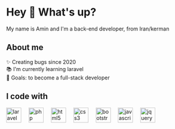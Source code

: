 <h1 align="left">Hey 👋 What's up?</h1>

<p align="left">My name is Amin and I'm a back-end developer, from Iran/kerman</p>

<h2 align="left">About me</h2>

<p align="left">✨ Creating bugs since 2020<br>📚 I'm currently learning laravel<br>🎯 Goals: to become a full-stack developer</p>

<h2 align="left">I code with</h2>

<div align="left">
  <img src="https://upload.wikimedia.org/wikipedia/commons/9/9a/Laravel.svg" height="40" alt="laravel logo"  />
  <img width="12" />
  <img src="https://cdn.jsdelivr.net/gh/devicons/devicon/icons/php/php-original.svg" height="40" alt="php logo"  />
  <img width="12" />
  <img src="https://cdn.jsdelivr.net/gh/devicons/devicon/icons/html5/html5-original.svg" height="40" alt="html5 logo"  />
  <img width="12" />
  <img src="https://cdn.jsdelivr.net/gh/devicons/devicon/icons/css3/css3-original.svg" height="40" alt="css3 logo"  />
  <img width="12" />
  <img src="https://cdn.jsdelivr.net/gh/devicons/devicon/icons/bootstrap/bootstrap-original.svg" height="40" alt="bootstrap logo"  />
  <img width="12" />
  <img src="https://cdn.jsdelivr.net/gh/devicons/devicon/icons/javascript/javascript-original.svg" height="40" alt="javascript logo"  />
  <img width="12" />
  <img src="https://cdn.jsdelivr.net/gh/devicons/devicon/icons/jquery/jquery-original.svg" height="40" alt="jquery logo"  />
</div>

